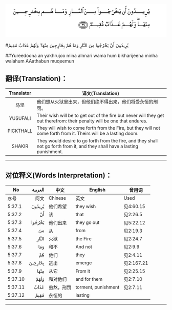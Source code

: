 ![005:037](images/005_037.gif)

#يُرِيدُونَ أَنْ يَخْرُجُوا مِنَ النَّارِ وَمَا هُمْ بِخَارِجِينَ مِنْهَا ۖ وَلَهُمْ عَذَابٌ مُقِيمٌ 

##Yureedoona an yakhrujoo mina alnnari wama hum bikharijeena minha walahum AAathabun muqeemun 

## 翻译(Translation)：

| Translator | 译文(Translation)                                            |
| :--------: | ------------------------------------------------------------ |
|    马坚    | 他们想从火狱里出来，但他们绝不得出来，他们将受永恒的刑罚。   |
|  YUSUFALI  | Their wish will be to get out of the fire but never will they get out therefrom: their penalty will be one that endures. |
| PICKTHALL  | They will wish to come forth from the Fire, but they will not come forth from it. Theirs will be a lasting doom. |
|   SHAKIR   | They would desire to go forth from the fire, and they shall not go forth from it, and they shall have a lasting punishment. |

---

## 对位释义(Words Interpretation)：

| No   | العربية | 中文    | English | 曾用词 |
| ---- | ------: | ------- | ------- | ------ |
| 序号 |    阿文 | Chinese | 英文    | Used   |
| 5:37.1  | يُرِيدُونَ  | 他们希望   | they wish           | 见4:60.15  |
| 5:37.2  | أَنْ      | 该         | that                | 见2:26.5   |
| 5:37.3  | يَخْرُجُوا  | 他们出来   | they go out         | 见5:22.12  |
| 5:37.4  | مِنَ      | 从         | from                | 见2:19.3 |
| 5:37.5  | النَّارِ   | 火狱       | the Fire            | 见2:24.7   |
| 5:37.6  | وَمَا     | 和不       | And not             | 见2:9.9    |
| 5:37.7  | هُمْ      | 他们       | they                | 见2:4.11   |
| 5:37.8  | بِخَارِجِينَ | 逃出       | emerge              | 见2:167.21 |
| 5:37.9  | مِنْهَا    | 从它       | From it             | 见2:25.15  |
| 5:37.10 | وَلَهُمْ    | 和对他们   | and for them        | 见2:7.10   |
| 5:37.11 | عَذَابٌ    | 煎熬，刑罚 | torment, punishment | 见2:7.11   |
| 5:37.12 | مُقِيمٌ    | 永恒的     | lasting             |            |

---
